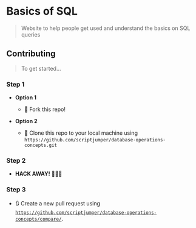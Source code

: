 # Basics of SQL

> Website to help people get used and understand the basics on SQL queries


## Contributing

> To get started...

### Step 1

- **Option 1**

  - 🍴 Fork this repo!

- **Option 2**
  - 👯 Clone this repo to your local machine using `https://github.com/scriptjumper/database-operations-concepts.git`

### Step 2

- **HACK AWAY!** 🔨🔨🔨

### Step 3

- 🔃 Create a new pull request using <a href="https://github.com/scriptjumper/database-operations-concepts/compare/" target="_blank">`https://github.com/scriptjumper/database-operations-concepts/compare/`</a>.
